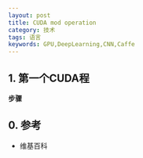 ```yaml
---
layout: post
title: CUDA mod operation
category: 技术
tags: 语言
keywords: GPU,DeepLearning,CNN,Caffe
---
```




## 1. 第一个CUDA程



**步骤**


## 0. 参考

- 维基百科
